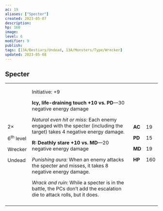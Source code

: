 ```yaml
---
ac: 19
aliases: ["Specter"]
created: 2023-05-07
description: 
hp: 160
image: 
level: 6
modifier: 9
publish: 
tags: [13A/Bestiary/Undead, 13A/Monsters/Type/Wrecker]
updated: 2023-05-08
---
```


## Specter

<table>
<colgroup>
<col style="width: 16%" />
<col style="width: 71%" />
<col style="width: 5%" />
<col style="width: 6%" />
</colgroup>
<tbody>
<tr class="odd">
<td><p>2×</p>
<p>6<sup>th</sup> level</p>
<p>Wrecker</p>
<p>Undead</p></td>
<td><p>Initiative: +9</p>
<p><strong>Icy, life-draining touch +10 vs. PD</strong>—30 negative
energy damage</p>
<p><em>Natural even hit or miss:</em> Each enemy engaged with the
specter (including the target) takes 4 negative energy damage.</p>
<p><strong>R: Deathly stare +10 vs. MD</strong>—20 negative energy
damage</p>
<p><em>Punishing aura:</em> When an enemy attacks the specter and
misses, it takes 8 negative energy damage.</p>
<p><em>Wrack and ruin:</em> While a specter is in the battle, the PCs
don’t add the escalation die to attack rolls, but it does.</p></td>
<td><p><strong>AC</strong></p>
<p><strong>PD</strong></p>
<p><strong>MD</strong></p>
<p><strong>HP</strong></p></td>
<td><p>19</p>
<p>15</p>
<p>19</p>
<p>160</p></td>
</tr>
<tr class="even">
<td></td>
<td></td>
<td></td>
<td></td>
</tr>
</tbody>
</table>